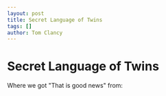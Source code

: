 ```yaml
---
layout: post
title: Secret Language of Twins
tags: []
author: Tom Clancy
---
```


# Secret Language of Twins

Where we got "That is good news" from:

<object width="425" height="355"><param name="movie" value="http://www.youtube.com/v/mCwcPnseyuM"></param><param name="wmode" value="transparent"></param><embed src="http://www.youtube.com/v/mCwcPnseyuM" type="application/x-shockwave-flash" wmode="transparent" width="425" height="355"></embed></object>
